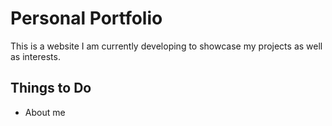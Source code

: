 # Personal Portfolio

This is a website I am currently developing to showcase my projects as well as interests.

## Things to Do
* About me
